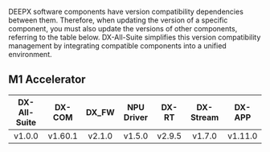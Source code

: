 DEEPX software components have version compatibility dependencies between them. Therefore, when updating the version of a specific component, you must also update the versions of other components, referring to the table below. DX-All-Suite simplifies this version compatibility management by integrating compatible components into a unified environment.

## M1 Accelerator

| DX-All-Suite | DX-COM | DX_FW | NPU Driver | DX-RT | DX-Stream | DX-APP |
|:---:|:---:|:---:|:---:|:---:|:---:|:---:|
| v1.0.0 | v1.60.1 | v2.1.0 | v1.5.0 | v2.9.5 | v1.7.0 | v1.11.0 |


